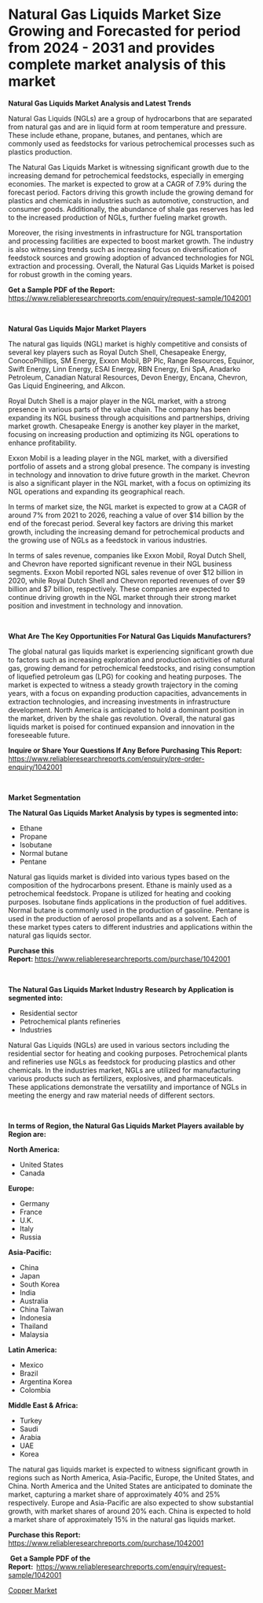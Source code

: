 <p><h1>Natural Gas Liquids Market Size Growing and Forecasted for period from 2024 - 2031 and provides complete market analysis of this market</h1></p><p><strong>Natural Gas Liquids Market Analysis and Latest Trends</strong></p>
<p><p>Natural Gas Liquids (NGLs) are a group of hydrocarbons that are separated from natural gas and are in liquid form at room temperature and pressure. These include ethane, propane, butanes, and pentanes, which are commonly used as feedstocks for various petrochemical processes such as plastics production.</p><p>The Natural Gas Liquids Market is witnessing significant growth due to the increasing demand for petrochemical feedstocks, especially in emerging economies. The market is expected to grow at a CAGR of 7.9% during the forecast period. Factors driving this growth include the growing demand for plastics and chemicals in industries such as automotive, construction, and consumer goods. Additionally, the abundance of shale gas reserves has led to the increased production of NGLs, further fueling market growth.</p><p>Moreover, the rising investments in infrastructure for NGL transportation and processing facilities are expected to boost market growth. The industry is also witnessing trends such as increasing focus on diversification of feedstock sources and growing adoption of advanced technologies for NGL extraction and processing. Overall, the Natural Gas Liquids Market is poised for robust growth in the coming years.</p></p>
<p><strong>Get a Sample PDF of the Report:&nbsp;</strong> <a href="https://www.reliableresearchreports.com/enquiry/request-sample/1042001">https://www.reliableresearchreports.com/enquiry/request-sample/1042001</a></p>
<p>&nbsp;</p>
<p><strong>Natural Gas Liquids Major Market Players</strong></p>
<p><p>The natural gas liquids (NGL) market is highly competitive and consists of several key players such as Royal Dutch Shell, Chesapeake Energy, ConocoPhillips, SM Energy, Exxon Mobil, BP Plc, Range Resources, Equinor, Swift Energy, Linn Energy, ESAI Energy, RBN Energy, Eni SpA, Anadarko Petroleum, Canadian Natural Resources, Devon Energy, Encana, Chevron, Gas Liquid Engineering, and Alkcon.</p><p>Royal Dutch Shell is a major player in the NGL market, with a strong presence in various parts of the value chain. The company has been expanding its NGL business through acquisitions and partnerships, driving market growth. Chesapeake Energy is another key player in the market, focusing on increasing production and optimizing its NGL operations to enhance profitability.</p><p>Exxon Mobil is a leading player in the NGL market, with a diversified portfolio of assets and a strong global presence. The company is investing in technology and innovation to drive future growth in the market. Chevron is also a significant player in the NGL market, with a focus on optimizing its NGL operations and expanding its geographical reach.</p><p>In terms of market size, the NGL market is expected to grow at a CAGR of around 7% from 2021 to 2026, reaching a value of over $14 billion by the end of the forecast period. Several key factors are driving this market growth, including the increasing demand for petrochemical products and the growing use of NGLs as a feedstock in various industries.</p><p>In terms of sales revenue, companies like Exxon Mobil, Royal Dutch Shell, and Chevron have reported significant revenue in their NGL business segments. Exxon Mobil reported NGL sales revenue of over $12 billion in 2020, while Royal Dutch Shell and Chevron reported revenues of over $9 billion and $7 billion, respectively. These companies are expected to continue driving growth in the NGL market through their strong market position and investment in technology and innovation.</p></p>
<p>&nbsp;</p>
<p><strong>What Are The Key Opportunities For Natural Gas Liquids Manufacturers?</strong></p>
<p><p>The global natural gas liquids market is experiencing significant growth due to factors such as increasing exploration and production activities of natural gas, growing demand for petrochemical feedstocks, and rising consumption of liquefied petroleum gas (LPG) for cooking and heating purposes. The market is expected to witness a steady growth trajectory in the coming years, with a focus on expanding production capacities, advancements in extraction technologies, and increasing investments in infrastructure development. North America is anticipated to hold a dominant position in the market, driven by the shale gas revolution. Overall, the natural gas liquids market is poised for continued expansion and innovation in the foreseeable future.</p></p>
<p><strong>Inquire or Share Your Questions If Any Before Purchasing This Report:</strong> <a href="https://www.reliableresearchreports.com/enquiry/pre-order-enquiry/1042001">https://www.reliableresearchreports.com/enquiry/pre-order-enquiry/1042001</a></p>
<p>&nbsp;</p>
<p><strong>Market Segmentation</strong></p>
<p><strong>The Natural Gas Liquids Market Analysis by types is segmented into:</strong></p>
<p><ul><li>Ethane</li><li>Propane</li><li>Isobutane</li><li>Normal butane</li><li>Pentane</li></ul></p>
<p><p>Natural gas liquids market is divided into various types based on the composition of the hydrocarbons present. Ethane is mainly used as a petrochemical feedstock. Propane is utilized for heating and cooking purposes. Isobutane finds applications in the production of fuel additives. Normal butane is commonly used in the production of gasoline. Pentane is used in the production of aerosol propellants and as a solvent. Each of these market types caters to different industries and applications within the natural gas liquids sector.</p></p>
<p><strong>Purchase this Report:&nbsp;</strong><a href="https://www.reliableresearchreports.com/purchase/1042001">https://www.reliableresearchreports.com/purchase/1042001</a></p>
<p>&nbsp;</p>
<p><strong>The Natural Gas Liquids Market Industry Research by Application is segmented into:</strong></p>
<p><ul><li>Residential sector</li><li>Petrochemical plants refineries</li><li>Industries</li></ul></p>
<p><p>Natural Gas Liquids (NGLs) are used in various sectors including the residential sector for heating and cooking purposes. Petrochemical plants and refineries use NGLs as feedstock for producing plastics and other chemicals. In the industries market, NGLs are utilized for manufacturing various products such as fertilizers, explosives, and pharmaceuticals. These applications demonstrate the versatility and importance of NGLs in meeting the energy and raw material needs of different sectors.</p></p>
<p>&nbsp;</p>
<p><strong>In terms of Region, the Natural Gas Liquids Market Players available by Region are:</strong></p>
<p>
    <p> <strong> North America: </strong>
        <ul>
            <li>United States</li>
            <li>Canada</li>
        </ul>
        </p> 
    <p> <strong> Europe: </strong>
        <ul>
            <li>Germany</li>
            <li>France</li>
            <li>U.K.</li>
            <li>Italy</li>
            <li>Russia</li>
        </ul>
        </p> 
    <p> <strong> Asia-Pacific: </strong>
        <ul>
            <li>China</li>
            <li>Japan</li>
            <li>South Korea</li>
            <li>India</li>
            <li>Australia</li>
            <li>China Taiwan</li>
            <li>Indonesia</li>
            <li>Thailand</li>
            <li>Malaysia</li>
        </ul>
        </p> 
    <p> <strong> Latin America: </strong>
        <ul>
            <li>Mexico</li>
            <li>Brazil</li>
            <li>Argentina Korea</li>
            <li>Colombia</li>
        </ul>
        </p> 
    <p> <strong> Middle East & Africa: </strong>
        <ul>
            <li>Turkey</li>
            <li>Saudi</li>
            <li>Arabia</li>
            <li>UAE</li>
            <li>Korea</li>
        </ul>
    </p>
    </p>
<p><p>The natural gas liquids market is expected to witness significant growth in regions such as North America, Asia-Pacific, Europe, the United States, and China. North America and the United States are anticipated to dominate the market, capturing a market share of approximately 40% and 25% respectively. Europe and Asia-Pacific are also expected to show substantial growth, with market shares of around 20% each. China is expected to hold a market share of approximately 15% in the natural gas liquids market.</p></p>
<p><strong>Purchase this Report: </strong><a href="https://www.reliableresearchreports.com/purchase/1042001">https://www.reliableresearchreports.com/purchase/1042001</a></p>
<p>&nbsp;<strong>Get a Sample PDF of the Report:&nbsp;&nbsp;</strong><a href="https://www.reliableresearchreports.com/enquiry/request-sample/1042001">https://www.reliableresearchreports.com/enquiry/request-sample/1042001</a></p>
<p><strong></strong></p>
<p><p><a href="https://zircon-bluebell-299.notion.site/Copper-Market-Size-Share-Trends-Analysis-Report-By-Application-Regional-Outlook-Competitive-Str-1e5986f2057140f49958aaed90353efb">Copper Market</a></p></p>